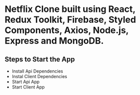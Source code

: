 # Netflix Clone built using React, Redux Toolkit, Firebase, Styled Components, Axios, Node.js, Express and MongoDB.

## Steps to Start the App

+ Install Api Dependencies
+ Instal Client Dependencies
+ Start Api App
+ Start Client App
